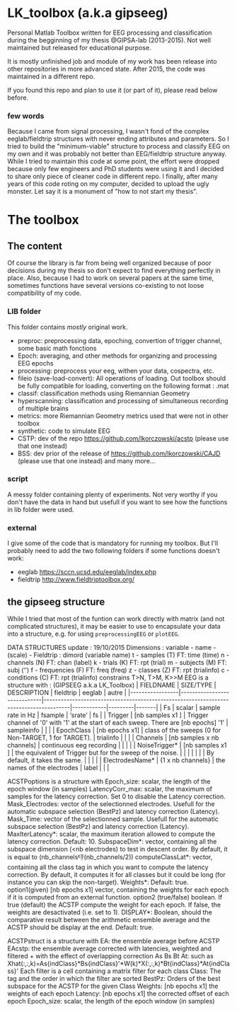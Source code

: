# LK_toolbox (a.k.a gipseeg)
Personal Matlab Toolbox written for EEG processing and classification during the begginning of my thesis @GIPSA-lab (2013-2015). Not well maintained but released for educational purpose.

It is mostly unfinished job and module of my work has been release into other repositories in more advanced state. After 2015, the code was maintained in a different repo.

If you found this repo and plan to use it (or part of it), please read below before.

### few words

Because I came from signal processing, I wasn't fond of the complex eeglab/fieldtrip structures with never ending attributes and parameters. So I tried to build the "minimum-viable" structure to process and classify EEG on my own and it was probably not better than EEG/fieldtrip structure anyway. While I tried to maintain this code at some point, the effort were dropped because only few engineers and PhD students were using it and I decided to share only piece of cleaner code in different repo. I finally, after many years of this code roting on my computer, decided to upload the ugly monster. Let say it is a monument of "how to not start my thesis".

# The toolbox

## The content
Of course the library is far from being well organized because of poor decisions during my thesis so don't expect to find everything perfectly in place. Also, because I had to work on several papers at the same time, sometimes functions have several versions co-existing to not loose compatibility of my code.

### LIB folder
This folder contains _mostly_ original work.

- preproc: preprocessing data, epoching, convertion of trigger channel, some basic math fonctions
- Epoch: averaging, and other methods for organizing and processing EEG epochs
- processing: preprocess your eeg, withen your data, cospectra, etc.
- fileio (save-load-convert): All operations of loading. Out toolbox should be fully compatible for loading, converting on the following format : .mat
- classif: classification methods using Riemannian Geometry
- hyperscanning: classification and processing of simultaneous recording of multiple brains
- metrics: more Riemannian Geometry metrics used that were not in other toolbox
- synthetic: code to simulate EEG
- CSTP: dev of the repo https://github.com/lkorczowski/acstp (please use that one instead)
- BSS: dev prior of the release of https://github.com/lkorczowski/CAJD (please use that one instead)
and many more...

### script 

A messy folder containing plenty of experiments. Not very worthy if you don't have the data in hand but usefull if you want to see how the functions in lib folder were used.

### external

I give some of the code that is mandatory for running my toolbox. But I'll probably need to add the two following folders if some functions doesn't work:
- eeglab https://sccn.ucsd.edu/eeglab/index.php
- fieldtrip http://www.fieldtriptoolbox.org/


## the gipseeg structure
While I tried that most of the funtion can work directly with matrix (and not complicated structures), it may be easier to use to encapsulate your data into a structure, e.g. for using `preprocessingEEG` or `plotEEG`.


DATA STRUCTURES update : 19/10/2015
Dimensions :
variable - name - (scale) - Fieldtrip : dimord (variable name)
t - samples (T) FT: time (time)
n - channels (N) FT: chan (label)
k - trials (K) FT: rpt (trial)
m - subjects (M) FT: subj (‘’)
f - frequencies (F) FT: freq (freq)
z - classes (Z) FT: rpt (trialinfo)
c - conditions (C) FT: rpt (trialinfo)
constrains T>N, T>M, K>>M
EEG is a structure with : (GIPSEEG a.k.a LK_Toolbox)
| FIELDNAME       | SIZE/TYPE                   | DESCRIPTION                                                                           | fieldtrip  | eeglab  | autre |
|-----------------|-----------------------------|---------------------------------------------------------------------------------------|------------|---------|-------|
| Fs              | scalar                      | sample rate in Hz                                                                     | fsample    | ‘srate’ | fs    |
| Trigger         | [nb samples x1 ]            | Trigger channel of '0' with '1' at the start of each sweep. There are [nb epochs] '1' | sampleinfo |         |       |
| EpochClass      | [nb epochs x1]              | class of the sweeps (0 for Non-TARGET, 1 for TARGET).                                 | trialinfo  |         |       |
| Channels        | [nb samples x nb channels]  | continuous eeg recording                                                              |            |         |       |
| NoiseTrigger*   | [nb samples x1 ]            | the equivalent of Trigger but for the sweep of the noise.                             |            |         |       |
|                 |                             |                   By default, it takes the same.                                      |            |         |       |
| ElectrodesName* | {1 x nb channels}           | the names of the electrodes                                                           | label      |         |       |


ACSTPoptions is a structure with
     Epoch_size: scalar, the length of the epoch window (in samples)
LatencyCorr_max: scalar, the maximum of samples for the latency
                  correction. Set 0 to disable the Latency correction.
Mask_Electrodes: vector of the selectionned electrodes. Usefull for the
                 automatic subspace selection (BestPz) and latency
                 correction (Latency).
      Mask_Time: vector of the selectionned sample. Usefull for the
                 automatic subspace selection (BestPz) and latency
                 correction (Latency).
MaxIterLatency*: scalar, the maximum iteration allowed to compute the
                  latency correction. Default: 10.
   SubspaceDim*: vector, containing all the subspace dimension (<nb electrodes)
                 to test in descent order.
                  By default, it is equal to (nb_channels:-1:(nb_channels/2))
computeClassLat*: vector, containing all the class tag in which you want
                  to compute the latency correction. By default, it
                  computes it for all classes but it could be long (for
                  instance you can skip the non-target).
       Weights*: Default: true.
                 option1(given) [nb epochs x1] vector, containing the weights for each
                  epoch if it is computed from an external function.
                 option2 (true/false) boolean. If true (default) the ACSTP compute the
                  weight for each epoch. If false, the weights are
                  desactivated (i.e. set to 1).
       DISPLAY*: Boolean, should the comparative result between the arithmetic ensemble
                  average and the ACSTP should be display at the end. Default: true.

ACSTPstruct is a structure with
             EA: the ensemble average before ACSTP
         EAcstp: the ensemble average corrected with latencies, weighted
                  and filtered + with the effect of overlapping
                  correction
    As Bs Bt At: such as Xhat(:,:,k)=As{indClass}*Bs{indClass}'*W(k)*X(:,:,k)*Bt{indClass}*At{indClass}'
                  Each filter is a cell containing a matrix filter for
                  each class
          Class: The tag and the order in which the filter are sorted
         BestPz: Orders of the best subspace for the ACSTP for the given
                 Class
        Weights: [nb epochs x1] the weights of each epoch
        Latency: [nb epochs x1] the corrected offset of each epoch
     Epoch_size: scalar, the length of the epoch window (in samples)
